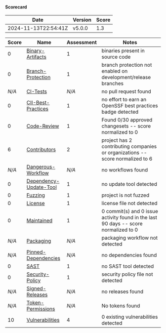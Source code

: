 #### **Scorecard**

|Date            |Version            |Score            |
|----------------|-------------------|-----------------|
|2024-11-13T22:54:41Z|v5.0.0|1.3|

|Score|Name|Assessment|Notes|
|-----|----|----------|-----|
|0|[Binary-Artifacts](https://github.com/ossf/scorecard/blob/main/docs/checks.md#binary-artifacts)|1|binaries present in source code|
|0|[Branch-Protection](https://github.com/ossf/scorecard/blob/main/docs/checks.md#branch-protection)|1|branch protection not enabled on development/release branches|
|*N/A*|[CI-Tests](https://github.com/ossf/scorecard/blob/main/docs/checks.md#ci-tests)|*N/A*|no pull request found|
|0|[CII-Best-Practices](https://github.com/ossf/scorecard/blob/main/docs/checks.md#cii-best-practices)|1|no effort to earn an OpenSSF best practices badge detected|
|0|[Code-Review](https://github.com/ossf/scorecard/blob/main/docs/checks.md#code-review)|1|Found 0/30 approved changesets -- score normalized to 0|
|6|[Contributors](https://github.com/ossf/scorecard/blob/main/docs/checks.md#contributors)|2|project has 2 contributing companies or organizations -- score normalized to 6|
|*N/A*|[Dangerous-Workflow](https://github.com/ossf/scorecard/blob/main/docs/checks.md#dangerous-workflow)|*N/A*|no workflows found|
|0|[Dependency-Update-Tool](https://github.com/ossf/scorecard/blob/main/docs/checks.md#dependency-update-tool)|1|no update tool detected|
|0|[Fuzzing](https://github.com/ossf/scorecard/blob/main/docs/checks.md#fuzzing)|1|project is not fuzzed|
|0|[License](https://github.com/ossf/scorecard/blob/main/docs/checks.md#license)|1|license file not detected|
|0|[Maintained](https://github.com/ossf/scorecard/blob/main/docs/checks.md#maintained)|1|0 commit(s) and 0 issue activity found in the last 90 days -- score normalized to 0|
|*N/A*|[Packaging](https://github.com/ossf/scorecard/blob/main/docs/checks.md#packaging)|*N/A*|packaging workflow not detected|
|*N/A*|[Pinned-Dependencies](https://github.com/ossf/scorecard/blob/main/docs/checks.md#pinned-dependencies)|*N/A*|no dependencies found|
|0|[SAST](https://github.com/ossf/scorecard/blob/main/docs/checks.md#sast)|1|no SAST tool detected|
|0|[Security-Policy](https://github.com/ossf/scorecard/blob/main/docs/checks.md#security-policy)|1|security policy file not detected|
|*N/A*|[Signed-Releases](https://github.com/ossf/scorecard/blob/main/docs/checks.md#signed-releases)|*N/A*|no releases found|
|*N/A*|[Token-Permissions](https://github.com/ossf/scorecard/blob/main/docs/checks.md#token-permissions)|*N/A*|No tokens found|
|10|[Vulnerabilities](https://github.com/ossf/scorecard/blob/main/docs/checks.md#vulnerabilities)|4|0 existing vulnerabilities detected|
